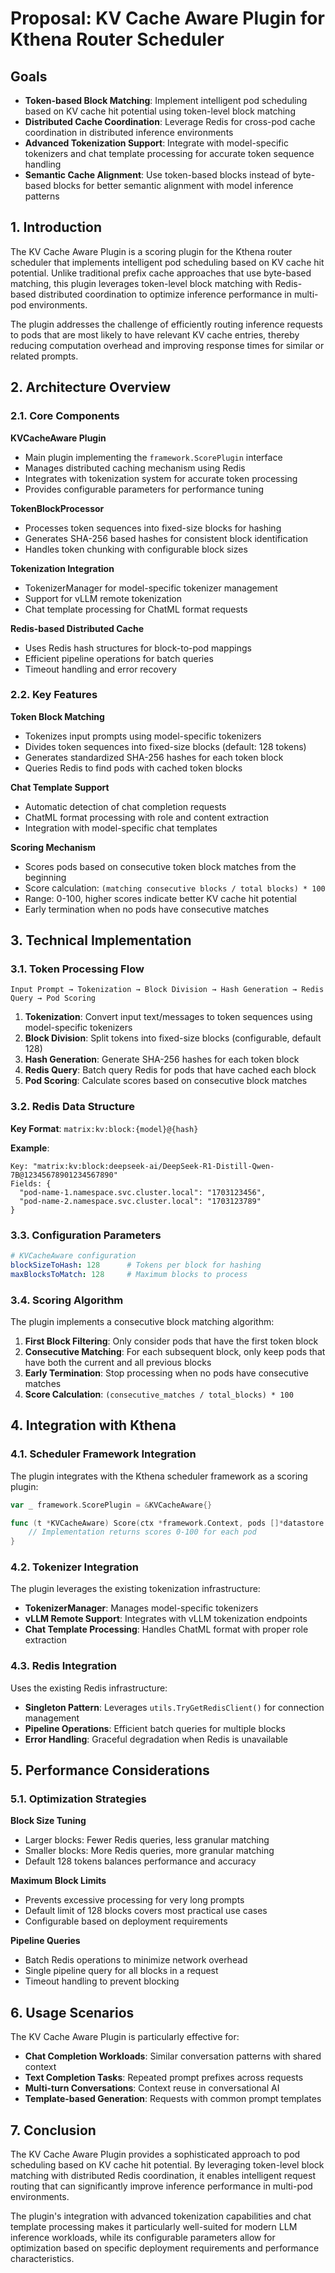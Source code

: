 # Proposal: KV Cache Aware Plugin for Kthena Router Scheduler

## Goals

- **Token-based Block Matching**: Implement intelligent pod scheduling based on KV cache hit potential using token-level block matching
- **Distributed Cache Coordination**: Leverage Redis for cross-pod cache coordination in distributed inference environments
- **Advanced Tokenization Support**: Integrate with model-specific tokenizers and chat template processing for accurate token sequence handling
- **Semantic Cache Alignment**: Use token-based blocks instead of byte-based blocks for better semantic alignment with model inference patterns

## 1. Introduction

The KV Cache Aware Plugin is a scoring plugin for the Kthena router scheduler that implements intelligent pod scheduling based on KV cache hit potential. Unlike traditional prefix cache approaches that use byte-based matching, this plugin leverages token-level block matching with Redis-based distributed coordination to optimize inference performance in multi-pod environments.

The plugin addresses the challenge of efficiently routing inference requests to pods that are most likely to have relevant KV cache entries, thereby reducing computation overhead and improving response times for similar or related prompts.

## 2. Architecture Overview

### 2.1. Core Components

**KVCacheAware Plugin**
- Main plugin implementing the `framework.ScorePlugin` interface
- Manages distributed caching mechanism using Redis
- Integrates with tokenization system for accurate token processing
- Provides configurable parameters for performance tuning

**TokenBlockProcessor**
- Processes token sequences into fixed-size blocks for hashing
- Generates SHA-256 based hashes for consistent block identification
- Handles token chunking with configurable block sizes

**Tokenization Integration**
- TokenizerManager for model-specific tokenizer management
- Support for vLLM remote tokenization
- Chat template processing for ChatML format requests

**Redis-based Distributed Cache**
- Uses Redis hash structures for block-to-pod mappings
- Efficient pipeline operations for batch queries
- Timeout handling and error recovery

### 2.2. Key Features

**Token Block Matching**
- Tokenizes input prompts using model-specific tokenizers
- Divides token sequences into fixed-size blocks (default: 128 tokens)
- Generates standardized SHA-256 hashes for each token block
- Queries Redis to find pods with cached token blocks

**Chat Template Support**
- Automatic detection of chat completion requests
- ChatML format processing with role and content extraction
- Integration with model-specific chat templates

**Scoring Mechanism**
- Scores pods based on consecutive token block matches from the beginning
- Score calculation: `(matching consecutive blocks / total blocks) * 100`
- Range: 0-100, higher scores indicate better KV cache hit potential
- Early termination when no pods have consecutive matches

## 3. Technical Implementation

### 3.1. Token Processing Flow

```
Input Prompt → Tokenization → Block Division → Hash Generation → Redis Query → Pod Scoring
```

1. **Tokenization**: Convert input text/messages to token sequences using model-specific tokenizers
2. **Block Division**: Split tokens into fixed-size blocks (configurable, default 128)
3. **Hash Generation**: Generate SHA-256 hashes for each token block
4. **Redis Query**: Batch query Redis for pods that have cached each block
5. **Pod Scoring**: Calculate scores based on consecutive block matches

### 3.2. Redis Data Structure

**Key Format**: `matrix:kv:block:{model}@{hash}`

**Example**:
```
Key: "matrix:kv:block:deepseek-ai/DeepSeek-R1-Distill-Qwen-7B@12345678901234567890"
Fields: {
  "pod-name-1.namespace.svc.cluster.local": "1703123456",
  "pod-name-2.namespace.svc.cluster.local": "1703123789"
}
```

### 3.3. Configuration Parameters

```yaml
# KVCacheAware configuration
blockSizeToHash: 128      # Tokens per block for hashing
maxBlocksToMatch: 128     # Maximum blocks to process
```

### 3.4. Scoring Algorithm

The plugin implements a consecutive block matching algorithm:

1. **First Block Filtering**: Only consider pods that have the first token block
2. **Consecutive Matching**: For each subsequent block, only keep pods that have both the current and all previous blocks
3. **Early Termination**: Stop processing when no pods have consecutive matches
4. **Score Calculation**: `(consecutive_matches / total_blocks) * 100`

## 4. Integration with Kthena

### 4.1. Scheduler Framework Integration

The plugin integrates with the Kthena scheduler framework as a scoring plugin:

```go
var _ framework.ScorePlugin = &KVCacheAware{}

func (t *KVCacheAware) Score(ctx *framework.Context, pods []*datastore.PodInfo) map[*datastore.PodInfo]int {
    // Implementation returns scores 0-100 for each pod
}
```

### 4.2. Tokenizer Integration

The plugin leverages the existing tokenization infrastructure:

- **TokenizerManager**: Manages model-specific tokenizers
- **vLLM Remote Support**: Integrates with vLLM tokenization endpoints
- **Chat Template Processing**: Handles ChatML format with proper role extraction

### 4.3. Redis Integration

Uses the existing Redis infrastructure:

- **Singleton Pattern**: Leverages `utils.TryGetRedisClient()` for connection management
- **Pipeline Operations**: Efficient batch queries for multiple blocks
- **Error Handling**: Graceful degradation when Redis is unavailable

## 5. Performance Considerations

### 5.1. Optimization Strategies

**Block Size Tuning**
- Larger blocks: Fewer Redis queries, less granular matching
- Smaller blocks: More Redis queries, more granular matching
- Default 128 tokens balances performance and accuracy

**Maximum Block Limits**
- Prevents excessive processing for very long prompts
- Default limit of 128 blocks covers most practical use cases
- Configurable based on deployment requirements

**Pipeline Queries**
- Batch Redis operations to minimize network overhead
- Single pipeline query for all blocks in a request
- Timeout handling to prevent blocking

## 6. Usage Scenarios

The KV Cache Aware Plugin is particularly effective for:

- **Chat Completion Workloads**: Similar conversation patterns with shared context
- **Text Completion Tasks**: Repeated prompt prefixes across requests
- **Multi-turn Conversations**: Context reuse in conversational AI
- **Template-based Generation**: Requests with common prompt templates

## 7. Conclusion

The KV Cache Aware Plugin provides a sophisticated approach to pod scheduling based on KV cache hit potential. By leveraging token-level block matching with distributed Redis coordination, it enables intelligent request routing that can significantly improve inference performance in multi-pod environments.

The plugin's integration with advanced tokenization capabilities and chat template processing makes it particularly well-suited for modern LLM inference workloads, while its configurable parameters allow for optimization based on specific deployment requirements and performance characteristics.
